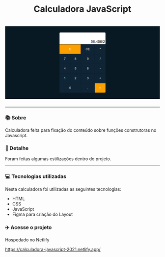<h1 align="center">Calculadora JavaScript</h1>
<h1 align="center"><img src="img/Calculadora.png"></h1>

<hr>

### 📚 Sobre

Calculadora feita para fixação do conteúdo sobre funções construtoras no Javascript.

### 🎨 Detalhe

Foram feitas algumas estilizações dentro do projeto.

<hr>

### 💻 Tecnologias utilizadas

Nesta calculadora foi utilizadas as seguintes tecnologias:

- HTML
- CSS
- JavaScript
- Figma para criação do Layout

### :airplane: Acesse o projeto

Hospedado no Netlify

https://calculadora-javascript-2021.netlify.app/
